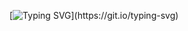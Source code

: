 [![Typing SVG](https://readme-typing-svg.herokuapp.com?font=cascadia+code&color=%232A9D8F&center=true&lines=Hello!)](https://git.io/typing-svg)

